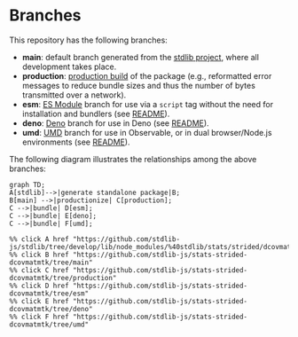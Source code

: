 <!--

@license Apache-2.0

Copyright (c) 2022 The Stdlib Authors.

Licensed under the Apache License, Version 2.0 (the "License");
you may not use this file except in compliance with the License.
You may obtain a copy of the License at

    http://www.apache.org/licenses/LICENSE-2.0

Unless required by applicable law or agreed to in writing, software
distributed under the License is distributed on an "AS IS" BASIS,
WITHOUT WARRANTIES OR CONDITIONS OF ANY KIND, either express or implied.
See the License for the specific language governing permissions and
limitations under the License.

-->

# Branches

This repository has the following branches:

-   **main**: default branch generated from the [stdlib project][stdlib-url], where all development takes place.
-   **production**: [production build][production-url] of the package (e.g., reformatted error messages to reduce bundle sizes and thus the number of bytes transmitted over a network).
-   **esm**: [ES Module][esm-url] branch for use via a `script` tag without the need for installation and bundlers (see [README][esm-readme]).
-   **deno**: [Deno][deno-url] branch for use in Deno (see [README][deno-readme]).
-   **umd**: [UMD][umd-url] branch for use in Observable, or in dual browser/Node.js environments (see [README][umd-readme]).

The following diagram illustrates the relationships among the above branches:

```mermaid
graph TD;
A[stdlib]-->|generate standalone package|B;
B[main] -->|productionize| C[production];
C -->|bundle| D[esm];
C -->|bundle| E[deno];
C -->|bundle| F[umd];

%% click A href "https://github.com/stdlib-js/stdlib/tree/develop/lib/node_modules/%40stdlib/stats/strided/dcovmatmtk"
%% click B href "https://github.com/stdlib-js/stats-strided-dcovmatmtk/tree/main"
%% click C href "https://github.com/stdlib-js/stats-strided-dcovmatmtk/tree/production"
%% click D href "https://github.com/stdlib-js/stats-strided-dcovmatmtk/tree/esm"
%% click E href "https://github.com/stdlib-js/stats-strided-dcovmatmtk/tree/deno"
%% click F href "https://github.com/stdlib-js/stats-strided-dcovmatmtk/tree/umd"
```

[stdlib-url]: https://github.com/stdlib-js/stdlib/tree/develop/lib/node_modules/%40stdlib/stats/strided/dcovmatmtk
[production-url]: https://github.com/stdlib-js/stats-strided-dcovmatmtk/tree/production
[deno-url]: https://github.com/stdlib-js/stats-strided-dcovmatmtk/tree/deno
[deno-readme]: https://github.com/stdlib-js/stats-strided-dcovmatmtk/blob/deno/README.md
[umd-url]: https://github.com/stdlib-js/stats-strided-dcovmatmtk/tree/umd
[umd-readme]: https://github.com/stdlib-js/stats-strided-dcovmatmtk/blob/umd/README.md
[esm-url]: https://github.com/stdlib-js/stats-strided-dcovmatmtk/tree/esm
[esm-readme]: https://github.com/stdlib-js/stats-strided-dcovmatmtk/blob/esm/README.md